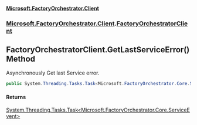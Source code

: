 #### [Microsoft.FactoryOrchestrator.Client](./Microsoft-FactoryOrchestrator-Client.md 'Microsoft.FactoryOrchestrator.Client')
### [Microsoft.FactoryOrchestrator.Client](./Microsoft-FactoryOrchestrator-Client.md 'Microsoft.FactoryOrchestrator.Client').[FactoryOrchestratorClient](./Microsoft-FactoryOrchestrator-Client-FactoryOrchestratorClient.md 'Microsoft.FactoryOrchestrator.Client.FactoryOrchestratorClient')
## FactoryOrchestratorClient.GetLastServiceError() Method
Asynchronously Get last Service error.  
```csharp
public System.Threading.Tasks.Task<Microsoft.FactoryOrchestrator.Core.ServiceEvent> GetLastServiceError();
```
#### Returns
[System.Threading.Tasks.Task&lt;](https://docs.microsoft.com/en-us/dotnet/api/System.Threading.Tasks.Task-1 'System.Threading.Tasks.Task')[Microsoft.FactoryOrchestrator.Core.ServiceEvent](./../../CoreLibrary/Microsoft-FactoryOrchestrator-Core-ServiceEvent 'Microsoft.FactoryOrchestrator.Core.ServiceEvent')[&gt;](https://docs.microsoft.com/en-us/dotnet/api/System.Threading.Tasks.Task-1 'System.Threading.Tasks.Task')  
  
